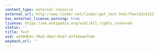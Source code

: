 ```yaml
---
content_type: external-resource
external_url: http://www.lieder.net/lieder/get_text.html?TextId=5312
has_external_license_warning: true
license: https://en.wikipedia.org/wiki/All_rights_reserved
status: ''
title: Text
uid: ad30db4c-f6a5-4be2-8cb7-e3f4daaef54e
wayback_url: ''
---
```

